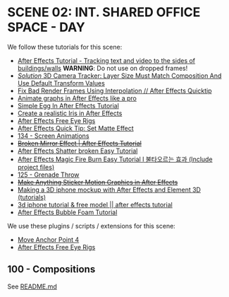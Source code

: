 # SCENE 02: INT. SHARED OFFICE SPACE - DAY

We follow these tutorials for this scene:

- [After Effects Tutorial - Tracking text and video to the sides of buildings/walls](https://www.youtube.com/watch?v=-MPZe5u1I60) **WARNING**: Do not use on dropped frames!
- [*Solution* 3D Camera Tracker: Layer Size Must Match Composition And Use Default Transform Values](https://www.youtube.com/watch?v=oQtQ6CUV-Lg)
- [Fix Bad Render Frames Using Interpolation // After Effects Quicktip](https://www.youtube.com/watch?v=UyYFAH9V1TI)
- [Animate graphs in After Effects like a pro](https://www.youtube.com/watch?v=UI6T0ISGlJE)
- [Simple Egg In After Effects Tutorial](https://www.youtube.com/watch?v=b4l8Jbfk1FY)
- [Create a realistic Iris in After Effects](https://www.youtube.com/watch?v=60nee-cy3ng)
- [After Effects Free Eye Rigs](https://benmarriott.gumroad.com/l/Swkyf?layout=profile&recommended_by=library)
- [After Effects Quick Tip: Set Matte Effect](https://www.youtube.com/watch?v=BbH2STGZ-60)
- [134 - Screen Animations](https://videocopilot.net/tutorials/screen_animations)
- ~~[Broken Mirror Effect | After Effects Tutorial](https://www.youtube.com/watch?v=sb-t3plEaf8)~~
- [After Effects Shatter broken Easy Tutorial](https://www.youtube.com/watch?v=V5n6neY5JDI)
- [After Effects Magic Fire Burn Easy Tutorial l 불타오르는 효과 (Include project files)](https://www.youtube.com/watch?v=Q94Yh3D0saI)
- [125 - Grenade Throw](https://videocopilit.net/tutorials/grenade_throw)
- ~~[Make Anything Sticker Motion Graphics in After Effects](https://www.youtube.com/watch?v=kfCbmJQoIBg)~~
- [Making a 3D iphone mockup with After Effects and Element 3D (tutorials)](https://www.youtube.com/watch?v=IwCjLaB8AmE)
- [3d iphone tutorial & free model || after effects tutorial](https://www.youtube.com/watch?v=ClHpCPjSOH8)
- [After Effects Bubble Foam Tutorial](https://www.youtube.com/watch?v=d3a5OquQ4kU)

We use these plugins / scripts / extensions for this scene:

- [Move Anchor Point 4](https://aescripts.com/move-anchor-point/ )
- [After Effects Free Eye Rigs](https://benmarriott.gumroad.com/l/Swkyf?layout=profile&recommended_by=library)

## 100 - Compositions

See [README.md](./100/README.md)